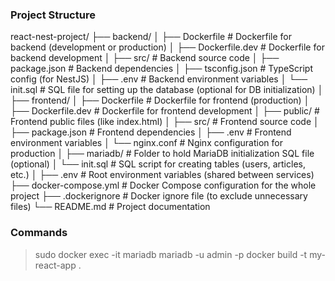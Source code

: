 ### Project Structure

react-nest-project/
├── backend/
│ ├── Dockerfile # Dockerfile for backend (development or production)
│ ├── Dockerfile.dev # Dockerfile for backend development
│ ├── src/ # Backend source code
│ ├── package.json # Backend dependencies
│ ├── tsconfig.json # TypeScript config (for NestJS)
│ ├── .env # Backend environment variables
│ └── init.sql # SQL file for setting up the database (optional for DB initialization)
│
├── frontend/
│ ├── Dockerfile # Dockerfile for frontend (production)
│ ├── Dockerfile.dev # Dockerfile for frontend development
│ ├── public/ # Frontend public files (like index.html)
│ ├── src/ # Frontend source code
│ ├── package.json # Frontend dependencies
│ ├── .env # Frontend environment variables
│ └── nginx.conf # Nginx configuration for production
│
├── mariadb/ # Folder to hold MariaDB initialization SQL file (optional)
│ └── init.sql # SQL script for creating tables (users, articles, etc.)
│
├── .env # Root environment variables (shared between services)
├── docker-compose.yml # Docker Compose configuration for the whole project
├── .dockerignore # Docker ignore file (to exclude unnecessary files)
└── README.md # Project documentation

### Commands

> sudo docker exec -it mariadb mariadb -u admin -p
> docker build -t my-react-app .
